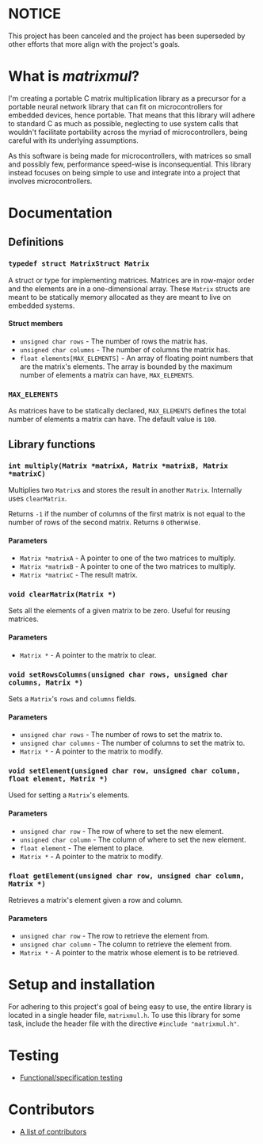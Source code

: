 # NOTICE

This project has been canceled and the project has been superseded by other efforts that more align with the project's goals.

# What is *matrixmul*?

I'm creating a portable C matrix multiplication library as a precursor for a portable neural network library that can fit on microcontrollers for embedded devices, hence portable. That means that this library will adhere to standard C as much as possible, neglecting to use system calls that wouldn't facilitate portability across the myriad of microcontrollers, being careful with its underlying assumptions.

As this software is being made for microcontrollers, with matrices so small and possibly few, performance speed-wise is inconsequential. This library instead focuses on being simple to use and integrate into a project that involves microcontrollers.

# Documentation

## Definitions

### `typedef struct MatrixStruct Matrix`

A struct or type for implementing matrices. Matrices are in row-major order and the elements are in a one-dimensional array. These `Matrix` structs are meant to be statically memory allocated as they are meant to live on embedded systems.

#### Struct members

* `unsigned char rows` - The number of rows the matrix has.
* `unsigned char columns` - The number of columns the matrix has.
* `float elements[MAX_ELEMENTS]` - An array of floating point numbers that are the matrix's elements. The array is bounded by the maximum number of elements a matrix can have, `MAX_ELEMENTS`.

### `MAX_ELEMENTS`

As matrices have to be statically declared, `MAX_ELEMENTS` defines the total number of elements a matrix can have. The default value is `100`.

## Library functions

### `int multiply(Matrix *matrixA, Matrix *matrixB, Matrix *matrixC)`

Multiplies two `Matrix`s and stores the result in another `Matrix`. Internally uses `clearMatrix`.

Returns `-1` if the number of columns of the first matrix is not equal to the number of rows of the second matrix. Returns `0` otherwise.

#### Parameters

* `Matrix *matrixA` - A pointer to one of the two matrices to multiply.
* `Matrix *matrixB` - A pointer to one of the two matrices to multiply.
* `Matrix *matrixC` - The result matrix.

### `void clearMatrix(Matrix *)`

Sets all the elements of a given matrix to be zero. Useful for reusing matrices.

#### Parameters

* `Matrix *` - A pointer to the matrix to clear.

### `void setRowsColumns(unsigned char rows, unsigned char columns, Matrix *)`

Sets a `Matrix`'s `rows` and `columns` fields.

#### Parameters

* `unsigned char rows` - The number of rows to set the matrix to.
* `unsigned char columns` - The number of columns to set the matrix to.
* `Matrix *` - A pointer to the matrix to modify.

### `void setElement(unsigned char row, unsigned char column, float element, Matrix *)`

Used for setting a `Matrix`'s elements.

#### Parameters

* `unsigned char row` - The row of where to set the new element.
* `unsigned char column` - The column of where to set the new element.
* `float element` - The element to place.
* `Matrix *` - A pointer to the matrix to modify.

### `float getElement(unsigned char row, unsigned char column, Matrix *)`

Retrieves a matrix's element given a row and column.

#### Parameters

* `unsigned char row` - The row to retrieve the element from.
* `unsigned char column` - The column to retrieve the element from.
* `Matrix *` - A pointer to the matrix whose element is to be retrieved.

# Setup and installation

For adhering to this project's goal of being easy to use, the entire library is located in a single header file, `matrixmul.h`. To use this library for some task, include the header file with the directive `#include "matrixmul.h"`.

# Testing

* [Functional/specification testing](/testing.md)

# Contributors

* [A list of contributors](/contributors.md)
